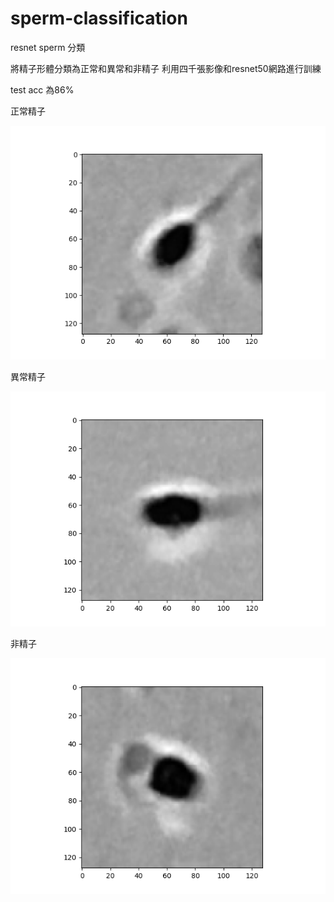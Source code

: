 # sperm-classification
resnet sperm 分類

將精子形體分類為正常和異常和非精子
利用四千張影像和resnet50網路進行訓練

test acc 為86%

正常精子

!['normal sperm'](image251.png)

異常精子

!['unnormal sperm'](image2350.png)

非精子

!['unnormal sperm'](image2070.png)



